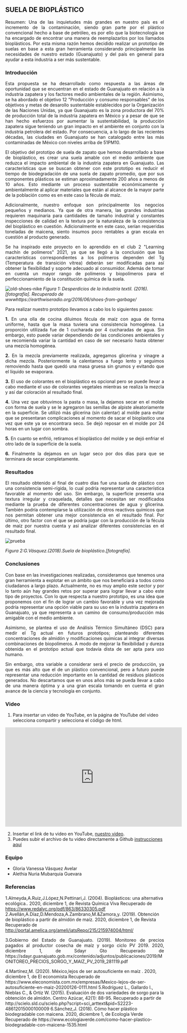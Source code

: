 ## SUELA DE BIOPLÁSTICO

<p align="justify">
Resumen: Una de las inquietudes más grandes en nuestro país es el incremento de la contaminación, siendo gran parte por el plástico convencional hecho a base de petróleo, es por ello que la biotecnología se ha encargado de encontrar una manera de reemplazarlos por los llamados bioplásticos. Por esta misma razón hemos decidido realizar un prototipo de suelas en base a esta gran herramienta considerando principalmente las necesidades de nuestro estado (Guanajuato) y del país en general para ayudar a esta industria a ser más sustentable.
</p>

### Introducción

<p align="justify">
Esta propuesta se ha desarrollado como respuesta a las áreas de oportunidad que se encuentran en el estado de Guanajuato en relación a la industria zapatera y los factores medio ambientales de la región. Asimismo, se ha abordado el objetivo 12 "Producción y consumo responsables" de los objetivos y metas de desarollo sustentable establecidos por la Organización de las Naciones Unidas, ya que Guanajuato es la zona productora del 70% de producción total de la industria zapatera en  México y a pesar de que se han hecho esfuerzos por aumentar la sustentabilidad, la producción zapatera sigue teniendo un gran impacto en el ambiente en conjunto con la industria petrolera del estado. Por consecuencia, a lo largo de las recientes décadas,  las ciudades en Guanajuato se han catalogado entre las más contaminadas de México con niveles arriba de 51PM10. 
</p>

<p align="justify">
El objetivo del prototipo de suela de zapato que hemos desarrollado a base de bioplástico, es crear una suela amable con el medio ambiente que reduzca el impacto ambiental de la industria zapatera en Guanajuato. Las características que se buscan obtener con este prototipo es reducir el tiempo de biodegradación de una suela de zapato promedio, que por sus componentes plásticos se estiman aproximadamente 200 años a menos de 10 años. Esto mediante un proceso sustentable económicamente y ambientalmente al aplicar materiales que están al alcance de la mayor parte de la población como es en este caso la fécula de maíz. 
</p>
 
<p align="justify">
Adicionalmente, nuestro enfoque son principalmente los negocios pequeños y medianos. Ya que de otra manera, las grandes industrias requieren maquinaria para cantidades de tamaño industrial y constantes inspecciones de calidad en la textura por la naturaleza de la consistencia del bioplástico en cuestión. Adicionalmente en este caso, serían requeridas toneladas de maicena, siento insumos poco rentables a gran escala en cuestión al producto generado.  
</p>

<p align="justify">
Se ha inspirado este proyecto en lo aprendido en el club 2 "Learning machín de polímeros" 2021, ya que se llegó a la conclusión que las características correspondientes a los polímeros dependen del Tg (Temperatura de transición vítrea) deberán ser modificadas para así obtener la flexibilidad y soporte adecuado al consumidor. Además de tomar en cuenta un mayor rango de polímeros y biopolímeros para el perfeccionamiento de la constitución química de la suela.
</p>
 
 ![old-shoes-nike](https://user-images.githubusercontent.com/89149133/130328649-9ce9625f-a031-4ee6-a889-ef9033ef59c8.jpg)
_Figura 1: Desperdicios de la industria textil. (2016). [fotografía].  Recuperado de wwwhttps://earthwiseradio.org/2016/06/shoes-from-garbage/_


Para realizar nuestro prototipo llevamos a cabo los lo siguientes pasos:

<p align="justify">
<b>1.</b> En una olla de cocina diluimos fécula de maíz con agua de forma uniforme, hasta que la masa tuviera una consistencia homogénea. La proporción utilizada fue de 1 cucharada por 4 cucharadas de agua. Sin embargo, esto puede variar dependiendo de las condiciones ambientales y se recomienda variar la cantidad en caso de ser necesario hasta obtener una mezcla homogénea.   
</p>

<p align="justify">
<b>2.</b> En la mezcla previamente realizada, agregamos glicerina y vinagre a dicha mezcla.  Posteriormente la calentamos a fuego lento y seguimos removiendo hasta que quedó una masa gruesa sin grumos y evitando que el líquido se evaporara.
</p>

<p align="justify">
<b>3.</b> El uso de colorantes en el bioplástico es opcional pero se puede llevar a cabo mediante el uso de colorantes vegetales mientras se realiza la mezcla y así dar coloración al resultado final.
 </p>
 
 
<p align="justify">
<b>4.</b> Una vez que obtuvimos la pasta o masa, la dejamos secar en el molde con forma de suela y se le agregaron las semillas de alpiste aleatoriamente en la superficie. Se utilizó más glicerina (sin calentar) al molde para evitar que se presentaran complicaciones al momento de sacar el bioplastico una vez que este ya se encontrara seco. Se dejó reposar en el molde por 24 horas en un lugar con sombra.
 </p>
 
 <p align="justify">
<b>5.</b> En cuanto se enfrió, retiramos el bioplástico del molde y se dejó enfriar el otro lado de la superficie de la suela.
 </p>
 
<p align="justify">
<b>6.</b> Finalmente la dejamos en un lugar seco por dos días para que se terminara de secar completamente.
 
</p>
 
### Resultados

<p align="justify">
El resultado obtenido al final de cuatro días fue una suela de plástico con una consistencia semi-rígida, lo cual podría representar una característica favorable al momento del uso. Sin embargo, la superficie presenta una textura irregular y craquelada, detalles que necesitan ser modificados mediante la prueba de diferentes concentraciones de agua y glicerina. También podría contemplarse la utilización de otros reactivos químicos que nos permitan obtener una mejor consistencia en el resultado final.  Por último, otro factor con el que se podría jugar con la producción de la fécula de maíz por nuestra cuenta y así analizar diferentes consistencias en el resultado final. 

</p>
 
![prueba](https://user-images.githubusercontent.com/89149133/130329061-9318b2f8-f8d0-464c-bc24-05bd18f0489c.jpeg)

_Figura 2:G.Vásquez.(2018).Suela de bioplástico.[fotografía]._
 

 
### Conclusiones

<p align="justify">
Con base en las investigaciones realizadas, consideramos que tenemos una gran herramienta a explotar en un ámbito que nos beneficiará a todos como ciudadanos a largo plazo. Actualmente, no es muy amplio este sector y por lo tanto aún hay grandes retos por superar para lograr llevar a cabo este tipo de proyectos. Con lo que respecta a nuestro prototipo, es una idea que proponemos con el fin de lograr un cambio favorable y una vez mejorada podría representar una opción viable para su uso en la industria zapatera en Guanajuato, ya que representa a un camino de consumo/producción más amigable con el medio ambiente. 
</p>

<p align="justify">
Asimismo, se plantea el uso de Análisis Térmico Simultáneo (DSC) para medir el Tg actual en futuros prototipos; planteando diferentes concentraciones de almidón y modificaciones químicas al integrar diversas combinaciones de biopolímeros. A modo de mejorar la flexibilidad y dureza obtenida en el prototipo actual que todavía dista de ser apta para uso humano.  
 </p>
 
 <p align="justify">
Sin embargo, otra variable a considerar será el precio de producción, ya que es más alto que el de un plástico convencional, pero a futuro puede representar una reducción importante en la cantidad de residuos plásticos generados. No descartamos que en unos años más se pueda llevar a cabo de una manera óptima y a una gran escala tomando en cuenta el gran avance de la ciencia y tecnología en conjunto.
</p>
 
### Video
 1. Para insertar un video de YouTube, en la página de YouTube del video selecciona compartir y selecciona el código de html.
 <iframe width="560" height="315" src="https://www.youtube.com/embed/PLj1-CMNERM" title="YouTube video player" frameborder="0" allow="accelerometer; autoplay; clipboard-write; encrypted-media; gyroscope; picture-in-picture" allowfullscreen></iframe>
 
 2. Insertar el link de tu video en YouTube, [nuestro video](https://youtu.be/rmXvlBPq24Q).
 4. Puedes subir el archivo de tu video directamente a Github [instrucciones aquí](https://stackoverflow.com/questions/4279611/how-to-embed-a-video-into-github-readme-md)
 
### Equipo

* Gloria Vanessa Vásquez Avelar
* Alethia Nuria Mubarquia Guevara

### Referencias

1.Almeyda,A.Ruiz,J.López,N.Pettinari,J. (2004). Bioplásticos: una alternativa ecológica.. 2020, diciembre 1, de Revista Química Viva Recuperado de https://www.redalyc.org/pdf/863/86330305.pdf
2.Avellán,A.Díaz,D.Mendoza,A.Zambrano,M.&Zamora,y. (2019). Obtención de bioplástico a partir de almidón de maíz. 2020, diciembre 1, de Revista Recuperado de http://portal.amelica.org/ameli/jatsRepo/215/215974004/html/
<p align="justify">
3.Gobierno del Estado de Guanajuato. (2019). Monitoreo de precios pagados al productor cosecha de maíz y sorgo ciclo PV 2019. 2020, diciembre 1, de Sdayr Gto Recuperado de https://sdayr.guanajuato.gob.mx/contenido/adjuntos/publicaciones/2019/MONITOREO_PRECIOS_SORGO_Y_MAIZ_PV_2019_281119.pdf
</p>
4.Martínez,M. (2020). México,lejos de ser autosuficiente en maíz . 2020, diciembre 1, de El economista Recuperado de https://www.eleconomista.com.mx/empresas/Mexico-lejos-de-ser-autosuficiente-en-maiz-20200126-0111.html
5.Rodríguez L., Gallardo I., Nieblas C., & Ortiz W. (2015). Evaluación de dos variedades de sorgo para la obtención de almidón. Centro Azúcar, 42(1): 88-95. 
Recuperado a partir de http://scielo.sld.cu/scielo.php?script=sci_arttext&pid=S2223-48612015000100009
6.Sánchez,J. (2018). Cómo hacer plástico biodegradable con maicena. 2020, diciembre 1, de Ecología Verde Recuperado de https://www.ecologiaverde.com/como-hacer-plastico-biodegradable-con-maicena-1535.html


